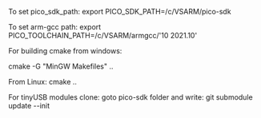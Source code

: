 To set pico_sdk_path:
export PICO_SDK_PATH=/c/VSARM/pico-sdk

To set arm-gcc path:
export PICO_TOOLCHAIN_PATH=/c/VSARM/armgcc/'10 2021.10'


For building cmake from windows:

cmake -G "MinGW Makefiles" .. 

From Linux:
cmake ..

For tinyUSB modules clone:
goto pico-sdk folder and write:
git submodule update --init